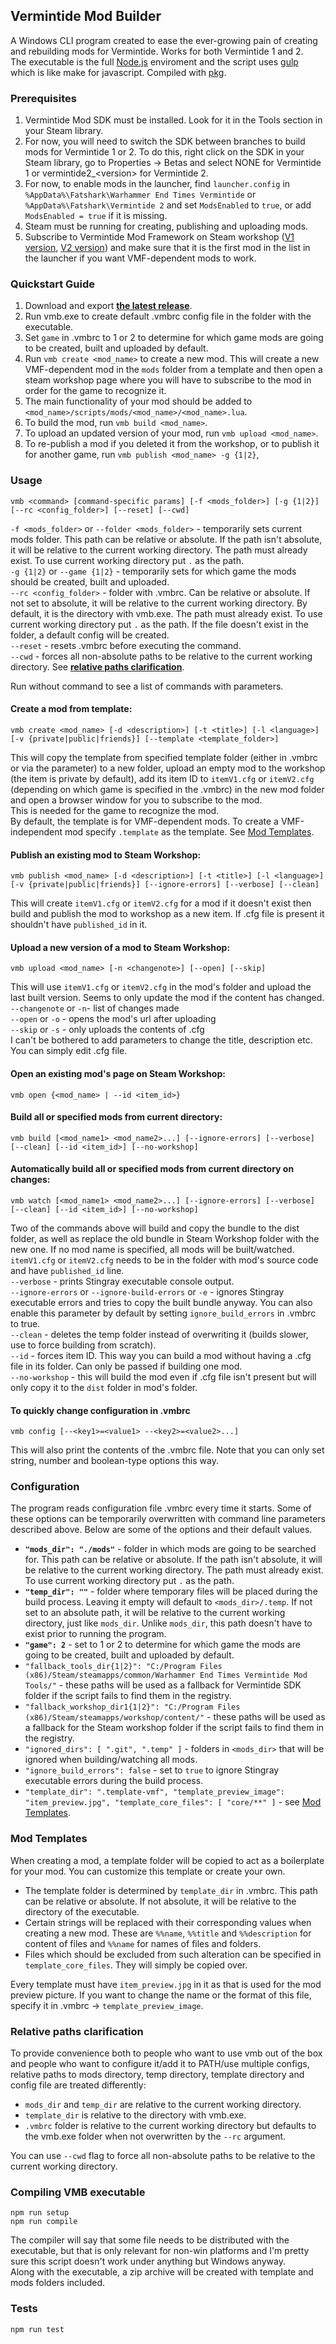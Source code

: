 ## Vermintide Mod Builder  

A Windows CLI program created to ease the ever-growing pain of creating and rebuilding mods for Vermintide. Works for both Vermintide 1 and 2.    
The executable is the full [Node.js](https://nodejs.org/en/) enviroment
and the script uses [gulp](https://gulpjs.com/) which is like make for javascript. Compiled with [pkg](https://github.com/zeit/pkg).

### Prerequisites

1. Vermintide Mod SDK must be installed. Look for it in the Tools section in your Steam library.  
2. For now, you will need to switch the SDK between branches to build mods for Vermintide 1 or 2. To do this, right click on the SDK in your Steam library, go to Properties -> Betas and select NONE for Vermintide 1 or vermintide2_\<version\> for Vermintide 2.  
4. For now, to enable mods in the launcher, find `launcher.config` in `%AppData%\Fatshark\Warhammer End Times Vermintide` or `%AppData%\Fatshark\Vermintide 2` and set `ModsEnabled` to `true`, or add `ModsEnabled = true` if it is missing.  
3. Steam must be running for creating, publishing and uploading mods. 
4. Subscribe to Vermintide Mod Framework on Steam workshop ([V1 version](https://steamcommunity.com/sharedfiles/filedetails/?id=1289946781), [V2 version](https://steamcommunity.com/sharedfiles/filedetails/?id=1369573612)) and make sure that it is the first mod in the list in the launcher if you want VMF-dependent mods to work.

### Quickstart Guide

1. Download and export **[the latest release](https://www.dropbox.com/s/6prr4d5lsl4q2q8/vmb.zip?dl=1)**.  
2. Run vmb.exe to create default .vmbrc config file in the folder with the executable.  
3. Set `game` in .vmbrc to 1 or 2 to determine for which game mods are going to be created, built and uploaded by default.   
4. Run `vmb create <mod_name>` to create a new mod. This will create a new VMF-dependent mod in the `mods` folder from a template and then open a steam workshop page where you will have to subscribe to the mod in order for the game to recognize it.  
5. The main functionality of your mod should be added to `<mod_name>/scripts/mods/<mod_name>/<mod_name>.lua`.  
6. To build the mod, run `vmb build <mod_name>`.  
7. To upload an updated version of your mod, run `vmb upload <mod_name>`.  
8. To re-publish a mod if you deleted it from the workshop, or to publish it for another game, run `vmb publish <mod_name> -g {1|2}`,


### Usage

	vmb <command> [command-specific params] [-f <mods_folder>] [-g {1|2}] [--rc <config_folder>] [--reset] [--cwd]

`-f <mods_folder>` or `--folder <mods_folder>` - temporarily sets current mods folder. This path can be relative or absolute. If the path isn't absolute, it will be relative to the current working directory. The path must already exist. To use current working directory put `.` as the path.   
`-g {1|2}` or `--game {1|2}` - temporarily sets for which game the mods should be created, built and uploaded.  
`--rc <config_folder>` - folder with .vmbrc. Can be relative or absolute. If not set to absolute, it will be relative to the current working directory. By default, it is the directory with vmb.exe. The path must already exist. To use current working directory put `.` as the path. If the file doesn't exist in the folder, a default config will be created.      
`--reset` - resets .vmbrc before executing the command.  
`--cwd` - forces all non-absolute paths to be relative to the current working directory. See **[relative paths clarification](#relative-paths-clarification)**.

Run without command to see a list of commands with parameters.


#### Create a mod from template:

	vmb create <mod_name> [-d <description>] [-t <title>] [-l <language>] [-v {private|public|friends}] [--template <template_folder>]

This will copy the template from specified template folder (either in .vmbrc or via the parameter) to a new folder, upload an empty mod to the workshop (the item is private by default), add its item ID to `itemV1.cfg` or `itemV2.cfg` (depending on which game is specified in the .vmbrc) in the new mod folder and open a browser window for you to subscribe to the mod.  
This is needed for the game to recognize the mod.  
By default, the template is for VMF-dependent mods. To create a VMF-independent mod specify `.template` as the template. See [Mod Templates](#mod-templates).

#### Publish an existing mod to Steam Workshop:  

	vmb publish <mod_name> [-d <description>] [-t <title>] [-l <language>] [-v {private|public|friends}] [--ignore-errors] [--verbose] [--clean]

This will create `itemV1.cfg` or `itemV2.cfg`  for a mod if it doesn't exist then build and publish the mod to workshop as a new item.
If .cfg file is present it shouldn't have `published_id` in it.  

#### Upload a new version of a mod to Steam Workshop:  

	vmb upload <mod_name> [-n <changenote>] [--open] [--skip]  

This will use `itemV1.cfg` or `itemV2.cfg` in the mod's folder and upload the last built version. Seems to only update the mod if the content has changed.  
`--changenote` or `-n`- list of changes made  
`--open` or `-o` - opens the mod's url after uploading  
`--skip` or `-s` - only uploads the contents of .cfg  
I can't be bothered to add parameters to change the title, description etc. You can simply edit .cfg file.  

#### Open an existing mod's page on Steam Workshop:  

	vmb open {<mod_name> | --id <item_id>}  

#### Build all or specified mods from current directory:
	
	vmb build [<mod_name1> <mod_name2>...] [--ignore-errors] [--verbose] [--clean] [--id <item_id>] [--no-workshop] 

#### Automatically build all or specified mods from current directory on changes:

	vmb watch [<mod_name1> <mod_name2>...] [--ignore-errors] [--verbose] [--clean] [--id <item_id>] [--no-workshop]

Two of the commands above will build and copy the bundle to the dist folder, as well as replace the old bundle in Steam Workshop folder with the new one. If no mod name is specified, all mods will be built/watched.  
`itemV1.cfg` or `itemV2.cfg` needs to be in the folder with mod's source code and have `published_id` line.  
`--verbose` - prints Stingray executable console output.  
`--ignore-errors` or `--ignore-build-errors` or `-e` - ignores Stingray executable errors and tries to copy the built bundle anyway.
You can also enable this parameter by default by setting `ignore_build_errors` in .vmbrc to true.  
`--clean` - deletes the temp folder instead of overwriting it (builds slower, use to force building from scratch).  
`--id` - forces item ID. This way you can build a mod without having a .cfg file in its folder. Can only be passed if building one mod.  
`--no-workshop` - this will build the mod even if .cfg file isn't present but will only copy it to the `dist` folder in mod's folder.

#### To quickly change configuration in .vmbrc 
	
	vmb config [--<key1>=<value1> --<key2>=<value2>...]

This will also print the contents of the .vmbrc file.
Note that you can only set string, number and boolean-type options this way.  

### Configuration  

The program reads configuration file .vmbrc every time it starts. Some of these options can be temporarily overwritten with command line parameters described above. Below are some of the options and their default values.   

* **`"mods_dir": "./mods"`** - folder in which mods are going to be searched for. This path can be relative or absolute. If the path isn't absolute, it will be relative to the current working directory. The path must already exist. To use current working directory put `.` as the path.  
* **`"temp_dir": ""`** - folder where temporary files will be placed during the build process. Leaving it empty will default to `<mods_dir>/.temp`. If not set to an absolute path, it will be relative to the current working directory, just like `mods_dir`. Unlike `mods_dir`, this path doesn't have to exist prior to running the program.   
* **`"game": 2`** - set to 1 or 2 to determine for which game the mods are going to be created, built and uploaded by default.  
* `"fallback_tools_dir{1|2}": "C:/Program Files (x86)/Steam/steamapps/common/Warhammer End Times Vermintide Mod Tools/"` - these paths will be used as a fallback for Vermintide SDK folder if the script fails to find them in the registry.  
* `"fallback_workshop_dir1{1|2}": "C:/Program Files (x86)/Steam/steamapps/workshop/content/"` - these paths will be used as a fallback for the Steam workshop folder if the script fails to find them in the registry.  
* `"ignored_dirs": [ ".git", ".temp" ]` - folders in `<mods_dir>` that will be ignored when building/watching all mods.  
* `"ignore_build_errors": false` - set to `true` to ignore Stingray executable errors during the build process.  
* 	`"template_dir": ".template-vmf", "template_preview_image": "item_preview.jpg", "template_core_files": [ "core/**" ]` - see [Mod Templates](#mod-templates).  


### Mod Templates  
When creating a mod, a template folder will be copied to act as a boilerplate for your mod.
You can customize this template or create your own.  

* The template folder is determined by `template_dir` in .vmbrc. This path can be relative or absolute. If not absolute, it will be relative to the directory of the executable.   
* Certain strings will be replaced with their corresponding values when creating a new mod.
These are `%%name`, `%%title` and `%%description` for content of files and `%%name` for names of files and folders.  
* Files which should be excluded from such alteration can be specified in `template_core_files`. They will simply be copied over.  

Every template must have `item_preview.jpg` in it as that is used for the mod preview picture. If you want to change the name or the format of this file, specify it in .vmbrc -> `template_preview_image`. 

### Relative paths clarification

To provide convenience both to people who want to use vmb out of the box and people who want to configure it/add it to PATH/use multiple configs, relative paths to mods directory, temp directory, template directory and config file are treated differently:  

* `mods_dir` and `temp_dir` are relative to the current working directory.  
* `template_dir` is relative to the directory with vmb.exe.  
* `.vmbrc` folder is relative to the current working directory but defaults to the vmb.exe folder when not overwritten by the `--rc` argument.

You can use `--cwd` flag to force all non-absolute paths to be relative to the current working directory.

### Compiling VMB executable

	npm run setup   
	npm run compile

The compiler will say that some file needs to be distributed with the executable, but that is only relevant for non-win platforms and I'm pretty sure this script doesn't work under anything but Windows anyway.  
Along with the executable, a zip archive will be created with template and mods folders included.

### Tests

    npm run test
